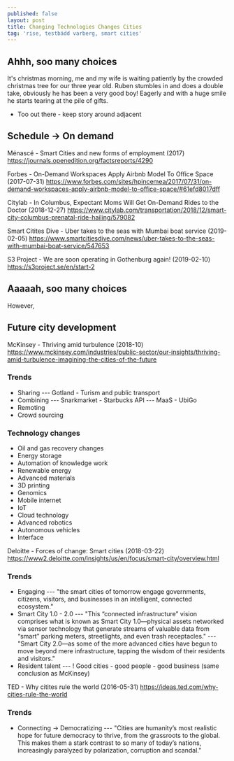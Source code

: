 ```yaml
---
published: false
layout: post
title: Changing Technologies Changes Cities
tag: 'rise, testbädd varberg, smart cities'
---
```

## Ahhh, soo many choices
It's christmas morning, me and my wife is waiting patiently by the crowded christmas tree for our three year old. Ruben stumbles in and does a double take, obviously he has been a very good boy! Eagerly and with a huge smile he starts tearing at the pile of gifts. 
- Too out there - keep story around adjacent



## Schedule -> On demand
Ménascé - Smart Cities and new forms of employment (2017)
https://journals.openedition.org/factsreports/4290

Forbes - On-Demand Workspaces Apply Airbnb Model To Office Space (2017-07-31)
https://www.forbes.com/sites/hpincemea/2017/07/31/on-demand-workspaces-apply-airbnb-model-to-office-space/#61efd8017dff

Citylab - In Columbus, Expectant Moms Will Get On-Demand Rides to the Doctor (2018-12-27)
https://www.citylab.com/transportation/2018/12/smart-city-columbus-prenatal-ride-hailing/579082

Smart Citites Dive - Uber takes to the seas with Mumbai boat service (2019-02-05)
https://www.smartcitiesdive.com/news/uber-takes-to-the-seas-with-mumbai-boat-service/547653

S3 Project - We are soon operating in Gothenburg again! (2019-02-10)
https://s3project.se/en/start-2


## Aaaaah, soo many choices 
However, 


## Future city development

McKinsey - Thriving amid turbulence (2018-10)
https://www.mckinsey.com/industries/public-sector/our-insights/thriving-amid-turbulence-imagining-the-cities-of-the-future 
### Trends
- Sharing
--- Gotland - Turism and public transport
- Combining
--- Snarkmarket - Starbucks API
--- MaaS - UbiGo
- Remoting
- Crowd sourcing

### Technology changes
- Oil and gas recovery changes
- Energy storage
- Automation of knowledge work
- Renewable energy
- Advanced materials
- 3D printing
- Genomics
- Mobile internet
- IoT
- Cloud technology
- Advanced robotics
- Autonomous vehicles
- Interface 

Deloitte - Forces of change: Smart cities (2018-03-22)
https://www2.deloitte.com/insights/us/en/focus/smart-city/overview.html
### Trends
- Engaging
--- "the smart cities of tomorrow engage governments, citizens, visitors, and businesses in an intelligent, connected ecosystem."
- Smart City 1.0 - 2.0
--- "This “connected infrastructure” vision comprises what is known as Smart City 1.0—physical assets networked via sensor technology that generate streams of valuable data from “smart” parking meters, streetlights, and even trash receptacles."
--- "Smart City 2.0—as some of the more advanced cities have begun to move beyond mere infrastructure, tapping the wisdom of their residents and visitors."
- Resident talent
--- ! Good cities - good people - good business (same conclusion as McKinsey)

TED - Why citites rule the world (2016-05-31)
https://ideas.ted.com/why-cities-rule-the-world
### Trends
- Connecting -> Democratizing
--- "Cities are humanity’s most realistic hope for future democracy to thrive, from the grassroots to the global. This makes them a stark contrast to so many of today’s nations, increasingly paralyzed by polarization, corruption and scandal."

